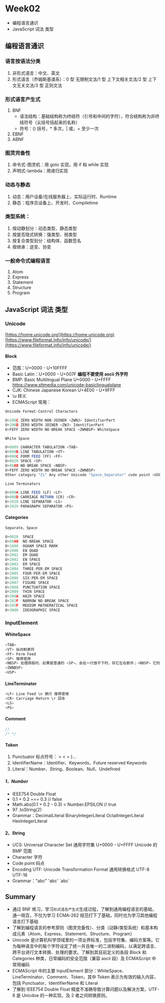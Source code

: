 # Week02

- 编程语言通识
- JavaScript 词法 类型

## 编程语言通识

### 语言按语法分类

1. 非形式语言：中文、英文
2. 形式语言（乔姆斯基谱系）：0 型 无限制文法/1 型 上下文相关文法/2 型 上下文无关文法/3 型 正则文法

### 形式语言产生式

1. BNF
   - 语法结构：基础结构称为终结符（引号和中间的字符），符合结构称为非终结符号（尖括号括起来的名称）
   - 符号：() 括号，\* 多次，| 或，+ 至少一次
2. EBNF
3. ABNF

### 图灵完备性

1. 命令式-图灵机：用 goto 实现，用 if 和 while 实现
2. 声明式-lambda：用递归实现

### 动态与静态

1. 动态：用户设备/在线服务器上、实际运行时、Runtime
2. 静态：程序员设备上、开发时、Compiletime

### 类型系统：

1. 按动静划分：动态类型、静态类型
2. 按是否隐式转换：强类型、弱类型
3. 按复合类型划分：结构体、函数签名
4. 按继承：逆变、协变

### 一般命令式编程语言

1. Atom
2. Express
3. Statement
4. Structure
5. Program

## JavaScript 词法 类型

### Unicode

[https://home.unicode.org](https://home.unicode.org)
[https://www.fileformat.info/info/unicode/](https://www.fileformat.info/info/unicode/)

#### Block

- 范围：U+0000 - U+10FFFF
- Basic Latin：U+0000 - U+007F **编程不要使用 ascii 外字符**
- BMP: Basic Multilingual Plane U+0000 - U+FFFF https://www.sttmedia.com/unicode-basiclingualplane
- CJK: Chinese Japanese Korean U+4E00 - U+9FFF
- \u 转义
- ECMAScript 常用：

```js
Unicode Format-Control Characters

U+200C ZERO WIDTH NON-JOINER <ZWNJ> IdentifierPart
U+200D ZERO WIDTH JOINER <ZWJ> IdentifierPart
U+FEFF ZERO WIDTH NO-BREAK SPACE <ZWNBSP> WhiteSpace

White Space

U+0009 CHARACTER TABULATION <TAB>
U+000B LINE TABULATION <VT>
U+000C FORM FEED (FF) <FF>
U+0020 SPACE <SP>
U+00A0 NO-BREAK SPACE <NBSP>
U+FEFF ZERO WIDTH NO-BREAK SPACE <ZWNBSP>
Other category "Zs" Any other Unicode "Space_Separator" code point <USP>

Line Terminators

U+000A LINE FEED (LF) <LF>
U+000D CARRIAGE RETURN (CR) <CR>
U+2028 LINE SEPARATOR <LS>
U+2029 PARAGRAPH SEPARATOR <PS>
```

#### Categories

```js
Separate、Space

U+0020	SPACE
U+00A0	NO-BREAK SPACE
U+1680	OGHAM SPACE MARK
U+2000	EN QUAD
U+2001	EM QUAD
U+2002	EN SPACE
U+2003	EM SPACE
U+2004	THREE-PER-EM SPACE
U+2005	FOUR-PER-EM SPACE
U+2006	SIX-PER-EM SPACE
U+2007	FIGURE SPACE
U+2008	PUNCTUATION SPACE
U+2009	THIN SPACE
U+200A	HAIR SPACE
U+202F	NARROW NO-BREAK SPACE
U+205F	MEDIUM MATHEMATICAL SPACE
U+3000	IDEOGRAPHIC SPACE
```

### InputElement

#### WhiteSpace

```js
<TAB>
<VT> 纵向制表符
<FF> Form Feed
<SP> 推荐使用
<NBSP> 处理排版时，如果是普通的 <SP>，会在一行放不下时，将它左右断开；<NBSP> 它的左右不会断开
<ZWNBSP>
<USP>
```

#### LineTerminator

```js
<LF> Line Feed \n 换行 推荐使用
<CR> Carriage Return \r 回车
<LS>
<PS>
```

#### Comment

```js
//
/* */
```

#### Token

1. Punctuator 标点符号： > < = }...
2. IdentifierName：Identifier、Keywords、Future reserved Keywords
3. Literal：Number、String、Boolean、Null、Undefined

##### 1、Number

- IEEE754 Double Float
- 0.1 + 0.2 === 0.3 // false
- Math.abs(0.1 + 0.2 - 0.3) < Number.EPSILON // true
- 97 .toString(2)
- Grammar：DecimalLiteral BinaryIntegerLiteral OctalIntegerLiteral HexIntegerLiteral

#### 2、String

- UCS: Universal Character Set 通用字符集 U+0000 - U+FFFF Unicode 的 BMP 范围
- Character 字符
- Code point 码点
- Encoding UTF: Unicode Transformation Format 通用转换格式 UTF-8 UTF-16
- Grammar："abc" 'abc' \`abc\`

## Summary

- 通过 BNF 练习，学习`形式语言产生式`生成过程，了解到通用编程语言的基础，通一晓百，不仅为学习 ECMA-262 规范打下了基础，同时也为学习其他编程语言打下基础
- 了解到编程语言的参考原则（图灵完备性）、分类（动静/类型系统）和基本构成元素（Atom、Express、Statement、Structure、Program）
- Unicode 是计算机科学领域里的一项业界标准，包括字符集、编码方案等。它为每种语言中的每个字符设定了统一并且唯一的二进制编码，以满足跨语言、跨平台进行文本转换、处理的要求。了解到其目前定义的各段 Block 和 Categories 种类，日常编码的安全范围（兼容 ascii 段）及 ECMAScript 中常用编码
- ECMAScript 中的主要 InputElement 部分：WhiteSpace、LineTerminator、Comment、Token，其中 Token 表示为有效的输入内容，包括 Punctuator、IdentifierName 和 Literal
- 了解到 IEEE754 Double Float 精度不准确导致计算问题以及解决方案，UTF-8 是 Unicdoe 的一种实现，及 2 者之间转换原则。
